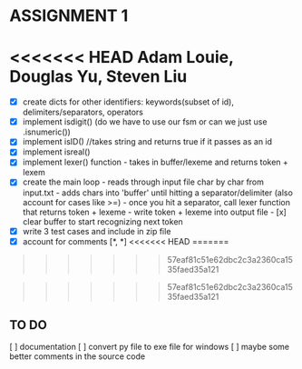 # ASSIGNMENT 1

<<<<<<< HEAD
Adam Louie, Douglas Yu, Steven Liu
=======
- [x] create dicts for other identifiers: keywords(subset of id), delimiters/separators, operators
- [x] implement isdigit() (do we have to use our fsm or can we just use .isnumeric())
- [x] implement isID() //takes string and returns true if it passes as an id
- [x] implement isreal()
- [x] implement lexer() function - takes in buffer/lexeme and returns token + lexem
- [x] create the main loop - reads through input file char by char from input.txt - adds chars into 'buffer' until hitting a separator/delimiter (also account for cases like >=) - once you hit a separator, call lexer function that returns token + lexeme - write token + lexeme into output file - [x] clear buffer to start recognizing next token
- [x] write 3 test cases and include in zip file
- [x] account for comments [*, *]
<<<<<<< HEAD
=======

>>>>>>> 57eaf81c51e62dbc2c3a2360ca1535faed35a121

>>>>>>> 57eaf81c51e62dbc2c3a2360ca1535faed35a121

## TO DO

[ ] documentation
[ ] convert py file to exe file for windows
[ ] maybe some better comments in the source code
